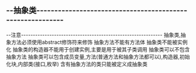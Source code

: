 --抽象类----------------------------------------------------------
------------------------------------------------------------------
--注意------------------------------------------------------------
抽象类,抽象方法必须使用abstract修饰符来修饰
抽象方法不能有方法体
抽象类不能被实例化
抽象类的构造器不能用于创建实例,主要是用于被其子类调用
抽象类可以不包含抽象方法
抽象类可以包含成员变量,方法(普通方法和抽象方法都可以),构造器,初始化块,内部类(接口,枚举)
含有抽象方法的类只能被定义成抽象类
